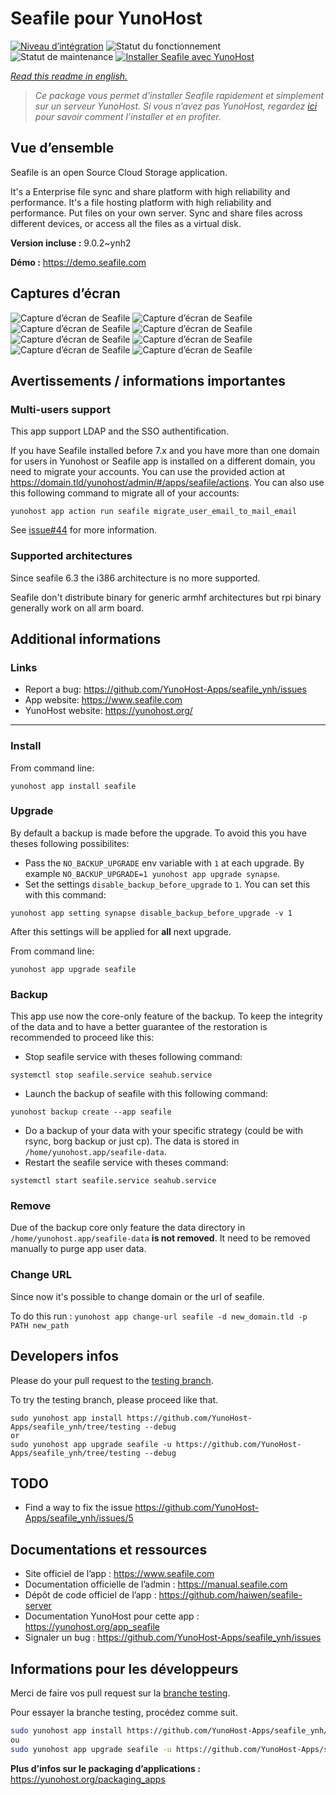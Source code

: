 <!--
N.B.: This README was automatically generated by https://github.com/YunoHost/apps/tree/master/tools/README-generator
It shall NOT be edited by hand.
-->

# Seafile pour YunoHost

[![Niveau d’intégration](https://dash.yunohost.org/integration/seafile.svg)](https://dash.yunohost.org/appci/app/seafile) ![Statut du fonctionnement](https://ci-apps.yunohost.org/ci/badges/seafile.status.svg) ![Statut de maintenance](https://ci-apps.yunohost.org/ci/badges/seafile.maintain.svg)
[![Installer Seafile avec YunoHost](https://install-app.yunohost.org/install-with-yunohost.svg)](https://install-app.yunohost.org/?app=seafile)

*[Read this readme in english.](./README.md)*

> *Ce package vous permet d’installer Seafile rapidement et simplement sur un serveur YunoHost.
Si vous n’avez pas YunoHost, regardez [ici](https://yunohost.org/#/install) pour savoir comment l’installer et en profiter.*

## Vue d’ensemble

Seafile is an open Source Cloud Storage application.

It's a Enterprise file sync and share platform with high reliability and performance. It's a file hosting platform with high reliability and performance. Put files on your own server. Sync and share files across different devices, or access all the files as a virtual disk.


**Version incluse :** 9.0.2~ynh2

**Démo :** https://demo.seafile.com

## Captures d’écran

![Capture d’écran de Seafile](./doc/screenshots/mobile-ios-client.jpg)
![Capture d’écran de Seafile](./doc/screenshots/drive-client.png)
![Capture d’écran de Seafile](./doc/screenshots/file-locking.jpg)
![Capture d’écran de Seafile](./doc/screenshots/access-logs.jpg)
![Capture d’écran de Seafile](./doc/screenshots/file-history.png)
![Capture d’écran de Seafile](./doc/screenshots/wiki_en.png)
![Capture d’écran de Seafile](./doc/screenshots/sharing-dialog.png)
![Capture d’écran de Seafile](./doc/screenshots/sync-client.jpg)

## Avertissements / informations importantes

### Multi-users support

This app support LDAP and the SSO authentification.

If you have Seafile installed before 7.x and you have more than one domain for users in Yunohost or Seafile app is installed on a different domain, you need to migrate your accounts.
You can use the provided action at https://domain.tld/yunohost/admin/#/apps/seafile/actions. You can also use this following command to migrate all of your accounts:
```
yunohost app action run seafile migrate_user_email_to_mail_email
```
See [issue#44](https://github.com/YunoHost-Apps/seafile_ynh/issues/44)
for more information.

### Supported architectures

Since seafile 6.3 the i386 architecture is no more supported.

Seafile don't distribute binary for generic armhf architectures but rpi binary generally work on all arm board.

<!--Limitations
------------

* Any known limitations.-->

Additional informations
-----------------------

### Links

 * Report a bug: https://github.com/YunoHost-Apps/seafile_ynh/issues
 * App website: https://www.seafile.com
 * YunoHost website: https://yunohost.org/

---

### Install

From command line:

`yunohost app install seafile`

### Upgrade

By default a backup is made before the upgrade. To avoid this you have theses following possibilites:
- Pass the `NO_BACKUP_UPGRADE` env variable with `1` at each upgrade. By example `NO_BACKUP_UPGRADE=1 yunohost app upgrade synapse`.
- Set the settings `disable_backup_before_upgrade` to `1`. You can set this with this command:

`yunohost app setting synapse disable_backup_before_upgrade -v 1`

After this settings will be applied for **all** next upgrade.

From command line:

`yunohost app upgrade seafile`

### Backup

This app use now the core-only feature of the backup. To keep the integrity of the data and to have a better guarantee of the restoration is recommended to proceed like this:

- Stop seafile service with theses following command:

`systemctl stop seafile.service seahub.service`

- Launch the backup of seafile with this following command:

`yunohost backup create --app seafile`

- Do a backup of your data with your specific strategy (could be with rsync, borg backup or just cp). The data is stored in `/home/yunohost.app/seafile-data`.
- Restart the seafile service with theses command:

`systemctl start seafile.service seahub.service`

### Remove

Due of the backup core only feature the data directory in `/home/yunohost.app/seafile-data` **is not removed**. It need to be removed manually to purge app user data.

### Change URL

Since now it's possible to change domain or the url of seafile.

To do this run : `yunohost app change-url seafile -d new_domain.tld -p PATH new_path`

Developers infos
----------------

Please do your pull request to the [testing branch](https://github.com/YunoHost-Apps/seafile_ynh/tree/testing).

To try the testing branch, please proceed like that.
```
sudo yunohost app install https://github.com/YunoHost-Apps/seafile_ynh/tree/testing --debug
or
sudo yunohost app upgrade seafile -u https://github.com/YunoHost-Apps/seafile_ynh/tree/testing --debug
```

TODO
----

- Find a way to fix the issue https://github.com/YunoHost-Apps/seafile_ynh/issues/5

## Documentations et ressources

* Site officiel de l’app : <https://www.seafile.com>
* Documentation officielle de l’admin : <https://manual.seafile.com>
* Dépôt de code officiel de l’app : <https://github.com/haiwen/seafile-server>
* Documentation YunoHost pour cette app : <https://yunohost.org/app_seafile>
* Signaler un bug : <https://github.com/YunoHost-Apps/seafile_ynh/issues>

## Informations pour les développeurs

Merci de faire vos pull request sur la [branche testing](https://github.com/YunoHost-Apps/seafile_ynh/tree/testing).

Pour essayer la branche testing, procédez comme suit.

``` bash
sudo yunohost app install https://github.com/YunoHost-Apps/seafile_ynh/tree/testing --debug
ou
sudo yunohost app upgrade seafile -u https://github.com/YunoHost-Apps/seafile_ynh/tree/testing --debug
```

**Plus d’infos sur le packaging d’applications :** <https://yunohost.org/packaging_apps>